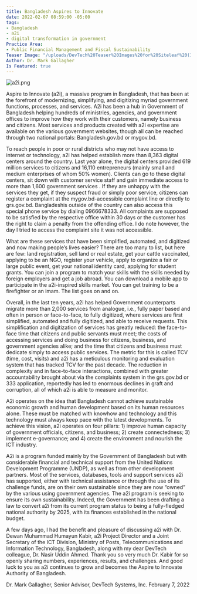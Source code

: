 ```yaml
---
title: Bangladesh Aspires to Innovate
date: 2022-02-07 08:59:00 -05:00
tags:
- Bangladesh
- a2i
- digital transformation in government
Practice Area:
- Public Financial Management and Fiscal Sustainability
Teaser Image: "/uploads/DevTech%20Teaser%20Images%20for%20Siteleaf%20(1)-a8412a.png"
Author: Dr. Mark Gallagher
Is Featured: true
---
```


![a2i.png](/uploads/a2i.png)

Aspire to Innovate (a2i), a massive program in Bangladesh, that has been at the forefront of modernizing, simplifying, and digitizing myriad government functions, processes, and services. A2i has been a hub in Government of Bangladesh helping hundreds of ministries, agencies, and government offices to improve how they work with their customers, namely business and citizens. Most services and products created with a2i expertise are available on the various government websites, though all can be reached through two national portals: Bangladesh.gov.bd or mygov.bd.

To reach people in poor or rural districts who may not have access to internet or technology, a2i has helped establish more than 8,363 digital centers around the country. Last year alone, the digital centers provided 619 million services to citizens and 16,110 entrepreneurs (mainly small and medium enterprises of whom 50% women). Clients can go to these digital centers, sit down with customer service staff and gain immediate access to more than 1,600 government services . If they are unhappy with the services they get, if they suspect fraud or simply poor service, citizens can register a complaint at the mygov.bd-accessible complaint line or directly to grs.gov.bd. Bangladeshis outside of the country can also access this special phone service by dialing 0966678333. All complaints are supposed to be satisfied by the respective office within 30 days or the customer has the right to claim a penalty from the offending office.  I do note however, the day I tried to access the complaint site it was not accessible.  

What are these services that have been simplified, automated, and digitized and now making people’s lives easier? There are too many to list, but here are few: land registration, sell land or real estate, get your cattle vaccinated, applying to be an NGO, register your vehicle, apply to organize a fair or large public event, get  your national identity card, applying for student grants. You can join a program to match your skills with the skills needed by foreign employers and get a job abroad. You can download a mobile app to participate in the a2i-inspired skills market. You can get training to be a firefighter or an imam. The list goes on and on.

Overall, in the last ten years, a2i has helped Government counterparts migrate more than 2,000 services from analogue, i.e., fully paper based and often in person or face-to-face, to fully digitized, where services are first simplified, automated and fully digitized, and able to receive requests.  This simplification and digitization of services has greatly reduced: the face-to-face time that citizens and public servants must meet; the costs of accessing services and doing business for citizens, business, and government agencies alike; and the time that citizens and business must dedicate simply to access public services.  The metric for this is called TCV (time, cost, visits) and a2i has a meticulous monitoring and evaluation system that has tracked TCV for the past decade. The reduction in complexity and in face-to-face interactions, combined with greater accountability brought about via the complaints system in the grs.gov.bd or 333 application, reportedly has led to enormous declines in graft and corruption, all of which a2i is able to measure and monitor.

A2i operates on the idea that Bangladesh cannot achieve sustainable economic growth and human development based on its human resources alone. These must be matched with knowhow and technology and this technology must always keep pace with the latest developments. To achieve this vision, a2i operates on four pillars: 1) improve human capacity of government officials, citizens, and business; 2) create connectedness; 3) implement e-governance; and 4) create the environment and nourish the ICT industry.

A2i is a program funded mainly by the Government of Bangladesh but with considerable financial and technical support from the United Nations Development Programme (UNDP), as well as from other development partners.  Most of the services, databases, tools and support services a2i has supported, either with technical assistance or through the use of its challenge funds, are on their own sustainable since they are now “owned” by the various using government agencies. The a2i program is seeking to ensure its own sustainability. Indeed, the Government has been drafting a law to convert a2i from its current program status to being a fully-fledged national authority by 2025, with its finances established in the national budget.  

A few days ago, I had the benefit and pleasure of discussing a2i with Dr. Dewan Muhammad Humayun Kabir, a2i Project Director and a Joint Secretary of the ICT Division, Ministry of Posts, Telecommunications and Information Technology, Bangladesh, along with my dear DevTech colleague, Dr. Nasir Uddin Ahmed.  Thank you so very much Dr. Kabir for so openly sharing numbers, experiences, results, and challenges.  And good luck to you as a2i continues to grow and becomes the Aspire to Innovate Authority of Bangladesh.

Dr. Mark Gallagher, Senior Advisor, DevTech Systems, Inc.
February 7, 2022
